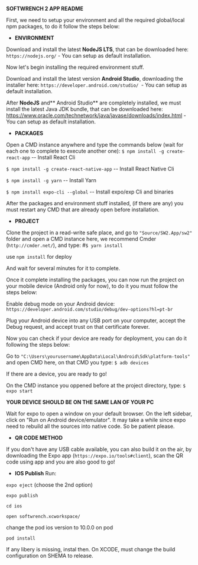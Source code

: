 **SOFTWRENCH 2 APP README**

First, we need to setup your environment and all the required global/local npm packages, to do it follow the steps below:

- **ENVIRONMENT**

Download and install the latest **NodeJS LTS**, that can be downloaded here: `https://nodejs.org/` - You can setup as default installation.

Now let's begin installing the required environment stuff.

Download and install the latest version **Android Studio**, downloading the installer here: `https://developer.android.com/studio/ `- You can setup as default installation.

After **NodeJS** and** Android Studio** are completely installed, we must install the latest Java JDK bundle, that can be downloaded here: https://www.oracle.com/technetwork/java/javase/downloads/index.html - You can setup as default installation.

- **PACKAGES**

Open a CMD instance anywhere and type the commands below (wait for each one to complete to execute another one):
`$ npm install -g create-react-app` -- Install React Cli

`$ npm install -g create-react-native-app` -- Install React Native Cli

`$ npm install -g yarn` -- Install Yarn

`$ npm install expo-cli --global` -- Install expo/exp Cli and binaries

After the packages and environment stuff installed, (if there are any) you must restart any CMD that are already open before installation.

- **PROJECT**

Clone the project in a read-write safe place, and go to `"Source/SW2.App/sw2"` folder and open a CMD instance here, we recommend Cmder (`http://cmder.net/`), and type:
#`$ yarn install`
 
 use  `npm install` for deploy

And wait for several minutes for it to complete.

Once it complete installing the packages, you can now run the project on your mobile device (Android only for now), to do it you must follow the steps below:

Enable debug mode on your Android device:
`https://developer.android.com/studio/debug/dev-options?hl=pt-br`

Plug your Android device into any USB port on your computer, accept the Debug request, and accept trust on that certificate forever.

Now you can check if your device are ready for deployment, you can do it following the steps below:

Go to `"C:\Users\yourusername\AppData\Local\Android\Sdk\platform-tools"` and open CMD here, on that CMD you type:
`$ adb devices`

If there are a device, you are ready to go!

On the CMD instance you oppened before at the project directory, type:
`$ expo start`

**YOUR DEVICE SHOULD BE ON THE SAME LAN OF YOUR PC**

Wait for expo to open a window on your default browser. On the left sidebar, click on "Run on Android device/emulator". It may take a while since expo need to rebuild all the sources into native code. So be patient please. 

- **QR CODE METHOD**

If you don't have any USB cable available, you can also build it on the air, by downloading the Expo app (`https://expo.io/tools#client`), scan the QR code using app and you are also good to go!



- **IOS Publish**
Run:

`expo eject` (choose the 2nd option)

`expo publish`

`cd ios`

`open softwrench.xcworkspace/`

change the pod ios version to 10.0.0 on pod

`pod install`

If any libery is missing, instal then. On XCODE, must change the build configuration on SHEMA to release.

